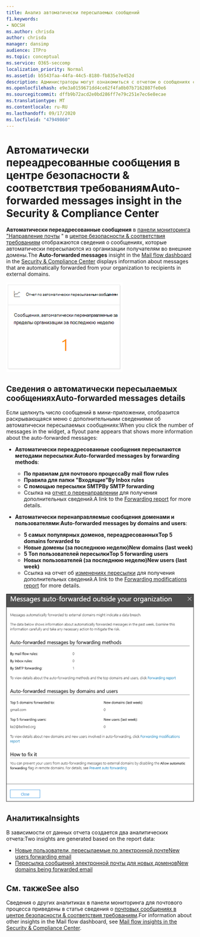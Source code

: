 ```yaml
---
title: Анализ автоматически пересылаемых сообщений
f1.keywords:
- NOCSH
ms.author: chrisda
author: chrisda
manager: dansimp
audience: ITPro
ms.topic: conceptual
ms.service: O365-seccomp
localization_priority: Normal
ms.assetid: b5543faa-44fa-44c5-8180-fb835e7e452d
description: Администраторы могут ознакомиться с отчетом о сообщениях с автоматическим пересылкой в панели мониторинга "Направление почты" в центре безопасности & соответствия требованиям.
ms.openlocfilehash: e9e3a0159671dd4ce62f4fa0b07b7162807fe0e6
ms.sourcegitcommit: dffb9b72acd2e0bd286ff7e79c251e7ec6e8ecae
ms.translationtype: MT
ms.contentlocale: ru-RU
ms.lasthandoff: 09/17/2020
ms.locfileid: "47949860"
---
```

# <a name="auto-forwarded-messages-insight-in-the-security--compliance-center"></a><span data-ttu-id="b50b4-103">Автоматически переадресованные сообщения в центре безопасности & соответствия требованиям</span><span class="sxs-lookup"><span data-stu-id="b50b4-103">Auto-forwarded messages insight in the Security & Compliance Center</span></span>

<span data-ttu-id="b50b4-104">**Автоматически переадресованные сообщения** в [панели мониторинга "Направление почты](mail-flow-insights-v2.md) " в [центре безопасности & соответствия требованиям](https://protection.office.com) отображаются сведения о сообщениях, которые автоматически пересылаются из организации получателям во внешние домены.</span><span class="sxs-lookup"><span data-stu-id="b50b4-104">The **Auto-forwarded messages** insight in the [Mail flow dashboard](mail-flow-insights-v2.md) in the [Security & Compliance Center](https://protection.office.com) displays information about messages that are automatically forwarded from your organization to recipients in external domains.</span></span>

![Мини-приложение "автоматически переадресованные сообщения" в центре безопасности & соответствия требованиям](../../media/mfi-auto-forwarded-messages.png)

## <a name="auto-forwarded-messages-details"></a><span data-ttu-id="b50b4-106">Сведения о автоматически пересылаемых сообщениях</span><span class="sxs-lookup"><span data-stu-id="b50b4-106">Auto-forwarded messages details</span></span>

<span data-ttu-id="b50b4-107">Если щелкнуть число сообщений в мини-приложении, отобразится раскрывающаяся меню с дополнительными сведениями об автоматически пересылаемых сообщениях:</span><span class="sxs-lookup"><span data-stu-id="b50b4-107">When you click the number of messages in the widget, a flyout pane appears that shows more information about the auto-forwarded messages:</span></span>

- <span data-ttu-id="b50b4-108">**Автоматически переадресованные сообщения пересылаются методами пересылки**:</span><span class="sxs-lookup"><span data-stu-id="b50b4-108">**Auto-forwarded messages by forwarding methods**:</span></span>

  - <span data-ttu-id="b50b4-109">**По правилам для почтового процесса**</span><span class="sxs-lookup"><span data-stu-id="b50b4-109">**By mail flow rules**</span></span>
  - <span data-ttu-id="b50b4-110">**Правила для папки "Входящие"**</span><span class="sxs-lookup"><span data-stu-id="b50b4-110">**By Inbox rules**</span></span>
  - <span data-ttu-id="b50b4-111">**С помощью пересылки SMTP**</span><span class="sxs-lookup"><span data-stu-id="b50b4-111">**By SMTP forwarding**</span></span>
  - <span data-ttu-id="b50b4-112">Ссылка на [отчет о перенаправлении](view-mail-flow-reports.md#forwarding-report) для получения дополнительных сведений.</span><span class="sxs-lookup"><span data-stu-id="b50b4-112">A link to the [Forwarding report](view-mail-flow-reports.md#forwarding-report) for more details.</span></span>

- <span data-ttu-id="b50b4-113">**Автоматически перенаправляемые сообщения доменами и пользователями**:</span><span class="sxs-lookup"><span data-stu-id="b50b4-113">**Auto-forwarded messages by domains and users**:</span></span>

  - <span data-ttu-id="b50b4-114">**5 самых популярных доменов, переадресованных**</span><span class="sxs-lookup"><span data-stu-id="b50b4-114">**Top 5 domains forwarded to**</span></span>
  - <span data-ttu-id="b50b4-115">**Новые домены (за последнюю неделю)**</span><span class="sxs-lookup"><span data-stu-id="b50b4-115">**New domains (last week)**</span></span>
  - <span data-ttu-id="b50b4-116">**5 Топ пользователей пересылки**</span><span class="sxs-lookup"><span data-stu-id="b50b4-116">**Top 5 forwarding users**</span></span>
  - <span data-ttu-id="b50b4-117">**Новых пользователей (за последнюю неделю)**</span><span class="sxs-lookup"><span data-stu-id="b50b4-117">**New users (last week)**</span></span>
  - <span data-ttu-id="b50b4-118">Ссылка на отчет об [изменениях пересылки](mfi-new-users-forwarding-email.md#forwarding-modifications-report) для получения дополнительных сведений.</span><span class="sxs-lookup"><span data-stu-id="b50b4-118">A link to the [Forwarding modifications report](mfi-new-users-forwarding-email.md#forwarding-modifications-report) for more details.</span></span>

![Всплывающее меню сведений для отчета о автоматически пересылаемых сообщениях в центре безопасности & соответствия требованиям](../../media/mfi-auto-forwarded-messages-details.png)

## <a name="insights"></a><span data-ttu-id="b50b4-120">Аналитика</span><span class="sxs-lookup"><span data-stu-id="b50b4-120">Insights</span></span>

<span data-ttu-id="b50b4-121">В зависимости от данных отчета создается два аналитических отчета:</span><span class="sxs-lookup"><span data-stu-id="b50b4-121">Two insights are generated based on the report data:</span></span>

- [<span data-ttu-id="b50b4-122">Новые пользователи, пересылаемые по электронной почте</span><span class="sxs-lookup"><span data-stu-id="b50b4-122">New users forwarding email</span></span>](mfi-new-users-forwarding-email.md)
- [<span data-ttu-id="b50b4-123">Пересылка сообщений электронной почты для новых доменов</span><span class="sxs-lookup"><span data-stu-id="b50b4-123">New domains being forwarded email</span></span>](mfi-new-domains-being-forwarded-email.md)

## <a name="see-also"></a><span data-ttu-id="b50b4-124">См. также</span><span class="sxs-lookup"><span data-stu-id="b50b4-124">See also</span></span>

<span data-ttu-id="b50b4-125">Сведения о других аналитиках в панели мониторинга для почтового процесса приведены в статье сведения о [почтовых сообщениях в центре безопасности & соответствия требованиям](mail-flow-insights-v2.md).</span><span class="sxs-lookup"><span data-stu-id="b50b4-125">For information about other insights in the Mail flow dashboard, see [Mail flow insights in the Security & Compliance Center](mail-flow-insights-v2.md).</span></span>
